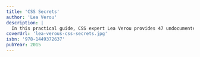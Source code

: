 ```yaml
---
title: 'CSS Secrets'
author: 'Lea Verou'
description: |
  In this practical guide, CSS expert Lea Verou provides 47 undocumented techniques and tips to help intermediate-to advanced CSS developers devise elegant solutions to a wide range of everyday web design problems.
coverUrl: 'lea-verous-css-secrets.jpg'
isbn: '978-1449372637'
pubYear: 2015
---
```

